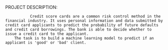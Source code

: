 
PROJECT DESCRIPTION:

               Credit score cards are a common risk control method in the financial industry. It uses personal information and data submitted by credit card applicants to predict the probability of future defaults and credit card borrowings. The bank is able to decide whether to issue a credit card to the applicant.
		The task is to build a machine learning model to predict if an applicant is 'good' or 'bad' client. 
